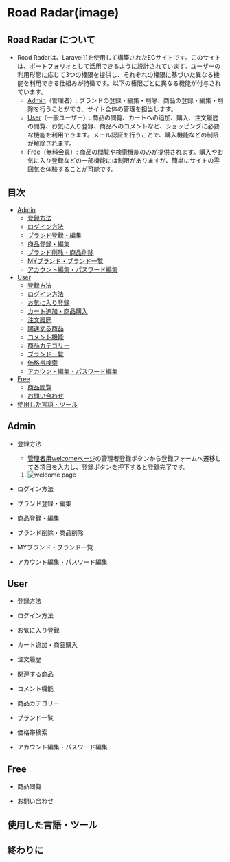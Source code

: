 # Road Radar(image)

## Road Radar について
- Road Radarは、Laravel11を使用して構築されたECサイトです。このサイトは、ポートフォリオとして活用できるように設計されています。ユーザーの利用形態に応じて3つの権限を提供し、それぞれの権限に基づいた異なる機能を利用できる仕組みが特徴です。以下の権限ごとに異なる機能が付与されています。
  - [Admin](#admin)（管理者）: ブランドの登録・編集・削除、商品の登録・編集・削除を行うことができ、サイト全体の管理を担当します。
  - [User](#user)（一般ユーザー）: 商品の閲覧、カートへの追加、購入、注文履歴の閲覧、お気に入り登録、商品へのコメントなど、ショッピングに必要な機能を利用できます。メール認証を行うことで、購入機能などの制限が解除されます。
  - [Free](#free)（無料会員）: 商品の閲覧や検索機能のみが提供されます。購入やお気に入り登録などの一部機能には制限がありますが、簡単にサイトの雰囲気を体験することが可能です。

## 目次

- [Admin](#admin)
  - [登録方法](#admin登録方法)
  - [ログイン方法](#adminログイン方法)
  - [ブランド登録・編集](#ブランド登録・編集)
  - [商品登録・編集](#商品登録・編集)
  - [ブランド削除・商品削除](#ブランド削除・商品削除)
  - [MYブランド・ブランド一覧](#MYブランド・ブランド一覧)
  - [アカウント編集・パスワード編集](#adminアカウント編集・パスワード編集)
- [User](#user)
  - [登録方法](#user登録方法)
  - [ログイン方法](#userログイン方法)
  - [お気に入り登録](#お気に入り登録)
  - [カート追加・商品購入](#カート追加・商品購入)
  - [注文履歴](#注文履歴)
  - [関連する商品](#関連する商品)
  - [コメント機能](#コメント機能)
  - [商品カテゴリー](#商品カテゴリー)
  - [ブランド一覧](#ブランド一覧)
  - [価格帯検索](#価格帯検索)
  - [アカウント編集・パスワード編集](#userアカウント編集・パスワード編集)
- [Free](#free)
  - [商品閲覧](#商品閲覧)
  - [お問い合わせ](#お問い合わせ)
- [使用した言語・ツール](#使用した言語・ツール)

## Admin
- 登録方法<p id="admin登録方法"></p>
  - <a href="https://sy4964593027.xsrv.jp/admin" target="_blank">管理者用welcomeページ</a>の管理者登録ボタンから登録フォームへ遷移して各項目を入力し、登録ボタンを押下すると登録完了です。
  1. ![welcome page](https://drive.google.com/uc?export=view&id=1wq02QOgELhjeazzKQM_nZffQ2eitCnzX)

- <p id="adminログイン方法">ログイン方法</p>
- <p id="ブランド登録・編集">ブランド登録・編集</p>
- <p id="商品登録・編集">商品登録・編集</p>
- <p id="ブランド削除・商品削除">ブランド削除・商品削除</p>
- <p id="MYブランド・ブランド一覧">MYブランド・ブランド一覧</p>
- <p id="adminアカウント編集・パスワード編集">アカウント編集・パスワード編集</p>

## User
- <p id="user登録方法">登録方法</p>
- <p id="userログイン方法">ログイン方法</p>
- <p id="お気に入り登録">お気に入り登録</p>
- <p id="カート追加・商品購入">カート追加・商品購入</p>
- <p id="注文履歴">注文履歴</p>
- <p id="関連する商品">関連する商品</p>
- <p id="コメント機能">コメント機能</p>
- <p id="商品カテゴリー">商品カテゴリー</p>
- <p id="ブランド一覧">ブランド一覧</p>
- <p id="価格帯検索">価格帯検索</p>
- <p id="userアカウント編集・パスワード編集">アカウント編集・パスワード編集</p>

## Free
- <p id="商品閲覧">商品閲覧</p>
- <p id="お問い合わせ">お問い合わせ</p>
  
## 使用した言語・ツール

## 終わりに